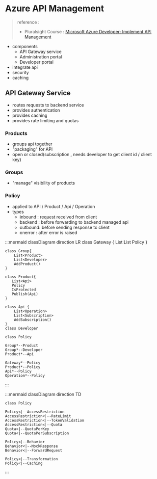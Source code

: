 
# Azure API Management

> reference : <br/>
> - Pluralsight Course : [Microsoft Azure Developer: Implement API Management](https://app.pluralsight.com/library/courses/microsoft-azure-developer-implement-api-management/table-of-contents)


- components
    - API Gateway service
    - Administration portal
    - Developer portal 
- integrate api
- security
- caching

## API Gateway Service
- routes requests to backend service
- provides authentication
- provides caching
- provides rate limiting and quotas

### Products
- groups api together
- "packaging" for API
- open or closed(subscription , needs developer to get client id / client key) 

### Groups
- "manage" visibility of products

### Policy
- applied to API / Product / Api / Operation
- types
    - inbound : request received from client
    - backend : before forwarding to backend managed api
    - outbound: before sending response to client
    - onerror : after error is raised

:::mermaid
    classDiagram
    direction LR
    class Gateway {
        List<Group>
        List<Product>
        Policy
    }

    class Group{
        List<Product>
        List<Developer>
        AddProduct()
    }

    class Product{
       List<Api>
       Policy
       IsProtected
       Publish(Api)
    }

    class Api {
        List<Operation>
        List<Subscription>
        AddSubscription()
    }
    class Developer

    class Policy

    Group*--Product
    Group*--Developer
    Product*--Api

    Gateway*--Policy
    Product*--Policy
    Api*--Policy
    Operation*--Policy
    
:::

:::mermaid
    classDiagram
    direction TD

    class Policy

    Policy<|--AccessRestriction
    AccessRestriction<|--RateLimit
    AccessRestriction<|--TokenValidation
    AccessRestriction<|--Quota
    Quota<|--QuotaPerKey
    Quota<|--QuotaPerSubscription

    Policy<|--Behavior
    Behavior<|--MockResponse
    Behavior<|--ForwardRequest

    Policy<|--Transformation
    Policy<|--Caching
:::

